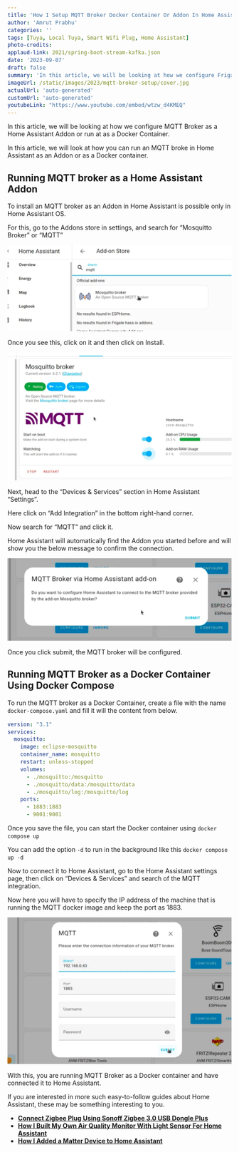 ```yaml
---
title: 'How I Setup MQTT Broker Docker Container Or Addon In Home Assistant — Step-By-Step Guide'
author: 'Amrut Prabhu'
categories: ''
tags: [Tuya, Local Tuya, Smart Wifi Plug, Home Assistant]
photo-credits:
applaud-link: 2021/spring-boot-stream-kafka.json
date: '2023-09-07'
draft: false
summary: 'In this article, we will be looking at how we configure Frigate to detect object and then connect it to Home Assistant to receive notification.'
imageUrl: /static/images/2023/mqtt-broker-setup/cover.jpg
actualUrl: 'auto-generated'
customUrl: 'auto-generated'
youtubeLink: "https://www.youtube.com/embed/wtzw_d4KMEQ"
---
```


In this article, we will be looking at how we configure MQTT Broker as a Home Assistant Addon or run at as a Docker Container.
  
<TOCInline toc={props.toc} asDisclosure />  
In this article, we will look at how you can run an MQTT broke in Home Assistant as an Addon or as a Docker container.

## Running MQTT broker as a Home Assistant Addon

To install an MQTT broker as an Addon in Home Assistant is possible only in Home Assistant OS.

For this, go to the Addons store in settings, and search for “Mosquitto Broker” or “MQTT”

![1-mqtt-addon](/static/images/2023/mqtt-broker-setup/1-mqtt-addon.webp)

Once you see this, click on it and then click on Install.

![2-mqtt-addon-started](/static/images/2023/mqtt-broker-setup/2-mqtt-addon-started.webp)

Next, head to the “Devices & Services” section in Home Assistant “Settings”.

Here click on “Add Integration” in the bottom right-hand corner.

Now search for “MQTT” and click it.

Home Assistant will automatically find the Addon you started before and will show you the below message to confirm the connection.

![3-mqtt-integration](/static/images/2023/mqtt-broker-setup/3-mqtt-integration.webp)

Once you click submit, the MQTT broker will be configured.

## Running MQTT Broker as a Docker Container Using Docker Compose

To run the MQTT broker as a Docker Container, create a file with the name `docker-compose.yaml` and fill it will the content from below.
```yaml
version: "3.1"  
services:  
  mosquitto:  
    image: eclipse-mosquitto  
    container_name: mosquitto  
    restart: unless-stopped  
    volumes:  
      - ./mosquitto:/mosquitto  
      - ./mosquitto/data:/mosquitto/data  
      - ./mosquitto/log:/mosquitto/log  
    ports:  
      - 1883:1883  
      - 9001:9001
```
Once you save the file, you can start the Docker container using `docker compose up`

You can add the option `-d` to run in the background like this `docker compose up -d`

Now to connect it to Home Assistant, go to the Home Assistant settings page, then click on “Devices & Services” and search of the MQTT integration.

Now here you will have to specify the IP address of the machine that is running the MQTT docker image and keep the port as 1883.

![4-mqtt-broker-configuration](/static/images/2023/mqtt-broker-setup/4-mqtt-broker-configuration.webp)

With this, you are running MQTT Broker as a Docker container and have connected it to Home Assistant.

If you are interested in more such easy-to-follow guides about Home Assistant, these may be something interesting to you.


-   [**Connect Zigbee Plug Using Sonoff Zigbee 3.0 USB Dongle Plus**](https://smarthomecircle.com/connect-zigbee-device-using-sonoff-zigbee-3-dongle-plus-to-home-assistant)
-   [**How I Built My Own Air Quality Monitor With Light Sensor For Home Assistant**](https://smarthomecircle.com/air-quality-sensor-and-light-sensor-esp32-home-assistant)
-   [**How I Added a Matter Device to Home Assistant**](https://smarthomecircle.com/add-matter-devices-to-home-assistant)